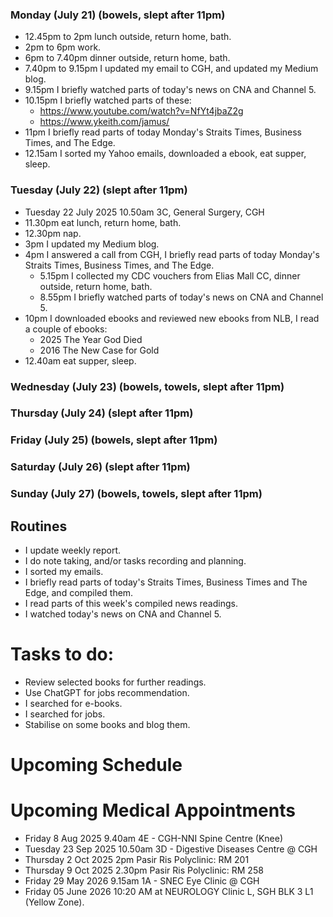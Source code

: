 ### Monday (July 21) (bowels, slept after 11pm)
- 12.45pm to 2pm lunch outside, return home, bath.
- 2pm to 6pm work.
- 6pm to 7.40pm dinner outside, return home, bath.
- 7.40pm to 9.15pm I updated my email to CGH, and updated my Medium blog.
- 9.15pm I briefly watched parts of today's news on CNA and Channel 5.
- 10.15pm I briefly watched parts of these:
    - https://www.youtube.com/watch?v=NfYt4jbaZ2g
    - https://www.ykeith.com/jamus/
- 11pm I briefly read parts of today Monday's Straits Times, Business Times, and The Edge.
- 12.15am I sorted my Yahoo emails, downloaded a ebook, eat supper, sleep.

### Tuesday (July 22) (slept after 11pm)
- Tuesday 22 July 2025 10.50am 3C, General Surgery, CGH
- 11.30pm eat lunch, return home, bath.
- 12.30pm nap.
- 3pm I updated my Medium blog.
- 4pm I answered a call from CGH, I briefly read parts of today Monday's Straits Times, Business Times, and The Edge.
    - 5.15pm I collected my CDC vouchers from Elias Mall CC, dinner outside, return home, bath.
    - 8.55pm I briefly watched parts of today's news on CNA and Channel 5.
- 10pm I downloaded ebooks and reviewed new ebooks from NLB, I read a couple of ebooks:
    - 2025 The Year God Died
    - 2016 The New Case for Gold
- 12.40am eat supper, sleep.

### Wednesday (July 23) (bowels, towels, slept after 11pm)


### Thursday (July 24) (slept after 11pm)


### Friday (July 25) (bowels, slept after 11pm)


### Saturday (July 26) (slept after 11pm)


### Sunday (July 27) (bowels, towels, slept after 11pm)




## Routines
- I update weekly report.
- I do note taking, and/or tasks recording and planning.
- I sorted my emails.
- I briefly read parts of today's Straits Times, Business Times and The Edge, and compiled them.
- I read parts of this week's compiled news readings.
- I watched today's news on CNA and Channel 5.

# Tasks to do:
- Review selected books for further readings.
- Use ChatGPT for jobs recommendation.
- I searched for e-books.
- I searched for jobs.
- Stabilise on some books and blog them.

# Upcoming Schedule

# Upcoming Medical Appointments
- Friday 8 Aug 2025 9.40am 4E - CGH-NNI Spine Centre (Knee)
- Tuesday 23 Sep 2025 10.50am 3D - Digestive Diseases Centre @ CGH
- Thursday 2 Oct 2025 2pm Pasir Ris Polyclinic: RM 201
- Thursday 9 Oct 2025 2.30pm Pasir Ris Polyclinic: RM 258
- Friday 29 May 2026 9.15am 1A - SNEC Eye Clinic @ CGH
- Friday 05 June 2026 10:20 AM at NEUROLOGY Clinic L, SGH BLK 3 L1 (Yellow Zone).
